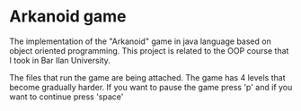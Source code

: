 # Arkanoid game
The implementation of the "Arkanoid" game in java language based on object oriented programming. This project is related to the OOP course that I took in Bar Ilan University.

The files that run the game are being attached. The game has 4 levels that become gradually harder. If you want to pause the game press 'p' and if you want to continue press 'space'
